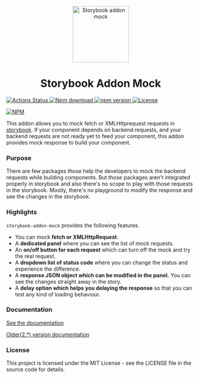 <div align="center">
        <img src="https://raw.githubusercontent.com/nutboltu/storybook-addon-mock/master/assets/logo.svg" alt="Storybook addon mock" height="150" />
        <h1>Storybook Addon Mock</h1>
</div>

<p>
    <a href="https://github.com/nutboltu/storybook-addon-mock/actions">
        <img src="https://github.com/nutboltu/storybook-addon-mock/workflows/CI/badge.svg" alt="Actions Status" />
    </a>
    <a href="#">
        <img src="https://img.shields.io/npm/dm/storybook-addon-mock.svg" alt="Npm download" />
    </a>
    <a href="https://badge.fury.io/js/storybook-addon-mock">
        <img src="https://badge.fury.io/js/storybook-addon-mock.svg" alt="npm version" />
    </a>
     <a href="https://github.com/nutboltu/storybook-addon-mock/blob/main/LICENSE">
        <img src="https://img.shields.io/github/license/nutboltu/storybook-addon-mock" alt="License" />
    </a>
</p>

[![NPM](https://nodei.co/npm/storybook-addon-mock.png?downloads=true&downloadRank=true&stars=true)](https://nodei.co/npm/storybook-addon-mock/)


This addon allows you to mock fetch or XMLHttprequest requests in [storybook](https://storybook.js.org/).
If your component depends on backend requests, and your backend requests are not ready yet to feed your component,
this addon provides mock response to build your component.


### Purpose

There are few packages those help the developers to mock the backend requests while building components.
But those packages aren't integrated properly in storybook and also there's no scope to play with those requests in the storybook.
Mostly, there's no playground to modify the response and see the changes in the storybook.

### Highlights

`storybook-addon-mock` provides the following features.
 
 <ul>
    <li> You can mock <strong>fetch or XMLHttpRequest</strong>.</li>
    <li> A <strong>dedicated panel</strong> where you can see the list of mock requests.</li>
    <li> An <strong>on/off button for each request</strong> which can turn off the mock and try the real request.</li>
    <li> A <strong>dropdown list of status code</strong> where you can change the status and experience the difference.</li>
    <li> A <strong>response JSON object which can be modified in the panel.</strong> You can see the changes straight away in the story.</li>
    <li> A <strong>delay option which helps you delaying the response</strong> so that you can test any kind of loading behaviour.</li>
 </ul>

### Documentation

[See the documentation](https://storybook-addon-mock.netlify.app)

[Older(2.*) version documentation](https://github.com/nutboltu/storybook-addon-mock/blob/2.4.1/README.md)
### License

This project is licensed under the MIT License - see the LICENSE file in the source code for details.
